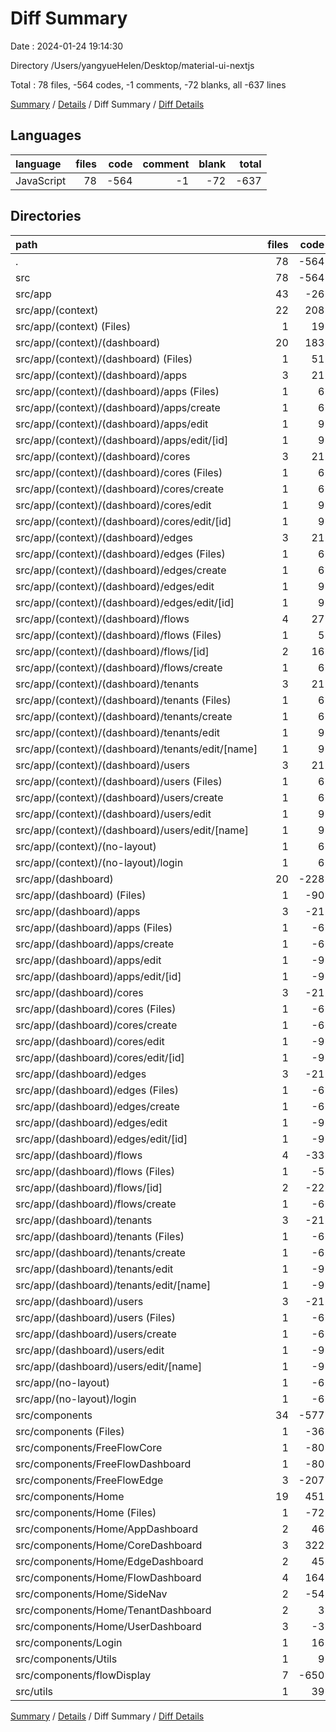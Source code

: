 # Diff Summary

Date : 2024-01-24 19:14:30

Directory /Users/yangyueHelen/Desktop/material-ui-nextjs

Total : 78 files,  -564 codes, -1 comments, -72 blanks, all -637 lines

[Summary](results.md) / [Details](details.md) / Diff Summary / [Diff Details](diff-details.md)

## Languages
| language | files | code | comment | blank | total |
| :--- | ---: | ---: | ---: | ---: | ---: |
| JavaScript | 78 | -564 | -1 | -72 | -637 |

## Directories
| path | files | code | comment | blank | total |
| :--- | ---: | ---: | ---: | ---: | ---: |
| . | 78 | -564 | -1 | -72 | -637 |
| src | 78 | -564 | -1 | -72 | -637 |
| src/app | 43 | -26 | -2 | -1 | -29 |
| src/app/(context) | 22 | 208 | 3 | 58 | 269 |
| src/app/(context) (Files) | 1 | 19 | 1 | 3 | 23 |
| src/app/(context)/(dashboard) | 20 | 183 | 2 | 52 | 237 |
| src/app/(context)/(dashboard) (Files) | 1 | 51 | 0 | 3 | 54 |
| src/app/(context)/(dashboard)/apps | 3 | 21 | 0 | 8 | 29 |
| src/app/(context)/(dashboard)/apps (Files) | 1 | 6 | 0 | 3 | 9 |
| src/app/(context)/(dashboard)/apps/create | 1 | 6 | 0 | 3 | 9 |
| src/app/(context)/(dashboard)/apps/edit | 1 | 9 | 0 | 2 | 11 |
| src/app/(context)/(dashboard)/apps/edit/[id] | 1 | 9 | 0 | 2 | 11 |
| src/app/(context)/(dashboard)/cores | 3 | 21 | 0 | 8 | 29 |
| src/app/(context)/(dashboard)/cores (Files) | 1 | 6 | 0 | 3 | 9 |
| src/app/(context)/(dashboard)/cores/create | 1 | 6 | 0 | 3 | 9 |
| src/app/(context)/(dashboard)/cores/edit | 1 | 9 | 0 | 2 | 11 |
| src/app/(context)/(dashboard)/cores/edit/[id] | 1 | 9 | 0 | 2 | 11 |
| src/app/(context)/(dashboard)/edges | 3 | 21 | 0 | 8 | 29 |
| src/app/(context)/(dashboard)/edges (Files) | 1 | 6 | 0 | 3 | 9 |
| src/app/(context)/(dashboard)/edges/create | 1 | 6 | 0 | 3 | 9 |
| src/app/(context)/(dashboard)/edges/edit | 1 | 9 | 0 | 2 | 11 |
| src/app/(context)/(dashboard)/edges/edit/[id] | 1 | 9 | 0 | 2 | 11 |
| src/app/(context)/(dashboard)/flows | 4 | 27 | 2 | 9 | 38 |
| src/app/(context)/(dashboard)/flows (Files) | 1 | 5 | 0 | 2 | 7 |
| src/app/(context)/(dashboard)/flows/[id] | 2 | 16 | 2 | 5 | 23 |
| src/app/(context)/(dashboard)/flows/create | 1 | 6 | 0 | 2 | 8 |
| src/app/(context)/(dashboard)/tenants | 3 | 21 | 0 | 8 | 29 |
| src/app/(context)/(dashboard)/tenants (Files) | 1 | 6 | 0 | 3 | 9 |
| src/app/(context)/(dashboard)/tenants/create | 1 | 6 | 0 | 3 | 9 |
| src/app/(context)/(dashboard)/tenants/edit | 1 | 9 | 0 | 2 | 11 |
| src/app/(context)/(dashboard)/tenants/edit/[name] | 1 | 9 | 0 | 2 | 11 |
| src/app/(context)/(dashboard)/users | 3 | 21 | 0 | 8 | 29 |
| src/app/(context)/(dashboard)/users (Files) | 1 | 6 | 0 | 3 | 9 |
| src/app/(context)/(dashboard)/users/create | 1 | 6 | 0 | 3 | 9 |
| src/app/(context)/(dashboard)/users/edit | 1 | 9 | 0 | 2 | 11 |
| src/app/(context)/(dashboard)/users/edit/[name] | 1 | 9 | 0 | 2 | 11 |
| src/app/(context)/(no-layout) | 1 | 6 | 0 | 3 | 9 |
| src/app/(context)/(no-layout)/login | 1 | 6 | 0 | 3 | 9 |
| src/app/(dashboard) | 20 | -228 | -5 | -56 | -289 |
| src/app/(dashboard) (Files) | 1 | -90 | -3 | -6 | -99 |
| src/app/(dashboard)/apps | 3 | -21 | 0 | -8 | -29 |
| src/app/(dashboard)/apps (Files) | 1 | -6 | 0 | -3 | -9 |
| src/app/(dashboard)/apps/create | 1 | -6 | 0 | -3 | -9 |
| src/app/(dashboard)/apps/edit | 1 | -9 | 0 | -2 | -11 |
| src/app/(dashboard)/apps/edit/[id] | 1 | -9 | 0 | -2 | -11 |
| src/app/(dashboard)/cores | 3 | -21 | 0 | -8 | -29 |
| src/app/(dashboard)/cores (Files) | 1 | -6 | 0 | -3 | -9 |
| src/app/(dashboard)/cores/create | 1 | -6 | 0 | -3 | -9 |
| src/app/(dashboard)/cores/edit | 1 | -9 | 0 | -2 | -11 |
| src/app/(dashboard)/cores/edit/[id] | 1 | -9 | 0 | -2 | -11 |
| src/app/(dashboard)/edges | 3 | -21 | 0 | -8 | -29 |
| src/app/(dashboard)/edges (Files) | 1 | -6 | 0 | -3 | -9 |
| src/app/(dashboard)/edges/create | 1 | -6 | 0 | -3 | -9 |
| src/app/(dashboard)/edges/edit | 1 | -9 | 0 | -2 | -11 |
| src/app/(dashboard)/edges/edit/[id] | 1 | -9 | 0 | -2 | -11 |
| src/app/(dashboard)/flows | 4 | -33 | -2 | -10 | -45 |
| src/app/(dashboard)/flows (Files) | 1 | -5 | 0 | -2 | -7 |
| src/app/(dashboard)/flows/[id] | 2 | -22 | -2 | -6 | -30 |
| src/app/(dashboard)/flows/create | 1 | -6 | 0 | -2 | -8 |
| src/app/(dashboard)/tenants | 3 | -21 | 0 | -8 | -29 |
| src/app/(dashboard)/tenants (Files) | 1 | -6 | 0 | -3 | -9 |
| src/app/(dashboard)/tenants/create | 1 | -6 | 0 | -3 | -9 |
| src/app/(dashboard)/tenants/edit | 1 | -9 | 0 | -2 | -11 |
| src/app/(dashboard)/tenants/edit/[name] | 1 | -9 | 0 | -2 | -11 |
| src/app/(dashboard)/users | 3 | -21 | 0 | -8 | -29 |
| src/app/(dashboard)/users (Files) | 1 | -6 | 0 | -3 | -9 |
| src/app/(dashboard)/users/create | 1 | -6 | 0 | -3 | -9 |
| src/app/(dashboard)/users/edit | 1 | -9 | 0 | -2 | -11 |
| src/app/(dashboard)/users/edit/[name] | 1 | -9 | 0 | -2 | -11 |
| src/app/(no-layout) | 1 | -6 | 0 | -3 | -9 |
| src/app/(no-layout)/login | 1 | -6 | 0 | -3 | -9 |
| src/components | 34 | -577 | -4 | -70 | -651 |
| src/components (Files) | 1 | -36 | 0 | -2 | -38 |
| src/components/FreeFlowCore | 1 | -80 | 0 | -6 | -86 |
| src/components/FreeFlowDashboard | 1 | -80 | 0 | -6 | -86 |
| src/components/FreeFlowEdge | 3 | -207 | -10 | -19 | -236 |
| src/components/Home | 19 | 451 | 7 | -3 | 455 |
| src/components/Home (Files) | 1 | -72 | 0 | -5 | -77 |
| src/components/Home/AppDashboard | 2 | 46 | 0 | -1 | 45 |
| src/components/Home/CoreDashboard | 3 | 322 | 0 | 8 | 330 |
| src/components/Home/EdgeDashboard | 2 | 45 | 0 | 0 | 45 |
| src/components/Home/FlowDashboard | 4 | 164 | 7 | 6 | 177 |
| src/components/Home/SideNav | 2 | -54 | 0 | -8 | -62 |
| src/components/Home/TenantDashboard | 2 | 3 | 0 | -2 | 1 |
| src/components/Home/UserDashboard | 3 | -3 | 0 | -1 | -4 |
| src/components/Login | 1 | 16 | 0 | 0 | 16 |
| src/components/Utils | 1 | 9 | 0 | 2 | 11 |
| src/components/flowDisplay | 7 | -650 | -1 | -36 | -687 |
| src/utils | 1 | 39 | 5 | -1 | 43 |

[Summary](results.md) / [Details](details.md) / Diff Summary / [Diff Details](diff-details.md)